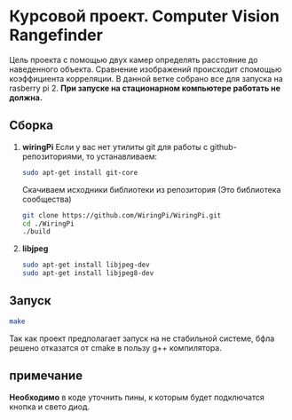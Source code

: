 # Курсовой проект. Computer Vision Rangefinder

Цель проекта с помощью двух камер определять расстояние до наведенного объекта. Сравнение изображений происходит спомощью 
коэффициента корреляции. В данной ветке собрано все для запуска на rasberry pi 2. 
**При запуске на стационарном компьютере работать не должна.**

## Сборка

1. **wiringPi** Если у вас нет утилиты git для работы с github-репозиториями, то устанавливаем:
   ```sh
   sudo apt-get install git-core
   ```
   Скачиваем исходники библиотеки из репозитория (Это библиотека сообщества)
   ```sh
   git clone https://github.com/WiringPi/WiringPi.git
   cd ./WiringPi
   ./build
   ```
2. **libjpeg**
   ```sh
   sudo apt-get install libjpeg-dev
   sudo apt-get install libjpeg8-dev
   ```
## Запуск

```sh
make
```
Так как проект предполагает запуск на не стабильной системе, бфла решено отказатся от cmake в пользу g++ компилятора.

## примечание

**Необходимо** в коде уточнить пины, к которым будет подключатся кнопка и свето диод.
